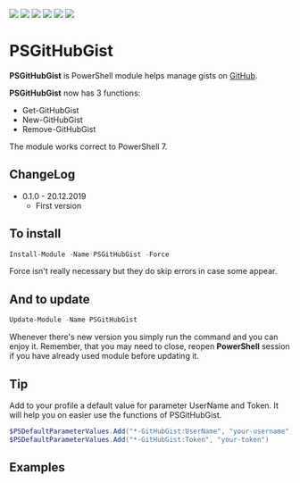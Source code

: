 
<p align="left">
  <a href="https://www.powershellgallery.com/packages/PSYamahaMusicCast"><img src="https://img.shields.io/azure-devops/build/mnadobnik/e0b7e400-0d25-496b-90c1-d3d3224f163c/4"></a>
  <a href="https://www.powershellgallery.com/packages/PSGitHubGist"><img src="https://img.shields.io/powershellgallery/v/PSGitHubGist.svg"></a>
  <a href="https://www.powershellgallery.com/packages/PSGitHubGist"><img src="https://img.shields.io/powershellgallery/p/PSGitHubGist.svg"></a>
  <a href="https://twitter.com/MateuszNadobnik"><img src="https://img.shields.io/twitter/follow/MateuszNadobnik.svg?label=Twitter%20%40MateuszNadobnik&style=social"></a>
  <a href="https://akademiapowershell.pl"><img src="https://img.shields.io/badge/Blog-AkademiaPowerShell-2A6496.svg"></a>
  <a href="https://www.linkedin.com/in/mnadobnik/"><img src="https://img.shields.io/badge/LinkedIn-mnadobnik-0077B5.svg?logo=LinkedIn"></a>
</p>



# PSGitHubGist
**PSGitHubGist** is PowerShell module helps manage gists on [GitHub](http://github.com/).

**PSGitHubGist** now has 3 functions:
- Get-GitHubGist
- New-GitHubGist
- Remove-GitHubGist

The module works correct to PowerShell 7.

## ChangeLog

- 0.1.0 - 20.12.2019
  - First version

## To install

```powershell
Install-Module -Name PSGitHubGist -Force
```

Force isn't really necessary but they do skip errors in case some appear.

## And to update

```powershell
Update-Module -Name PSGitHubGist
```

Whenever there's new version you simply run the command and you can enjoy it. Remember, that you may need to close, reopen **PowerShell** session if you have already used module before updating it.

## Tip
Add to your profile a default value for parameter UserName and Token. It will help you on easier use the functions of PSGitHubGist.

```powershell
$PSDefaultParameterValues.Add("*-GitHubGist:UserName", "your-username")
$PSDefaultParameterValues.Add("*-GitHubGist:Token", "your-token")
```

## Examples
